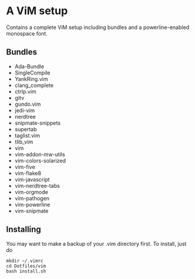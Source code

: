 A ViM setup
===========

Contains a complete ViM setup including bundles and a powerline-enabled
monospace font.

Bundles
-------

  * Ada-Bundle
  * SingleCompile
  * YankRing.vim
  * clang_complete
  * ctrlp.vim
  * gitv
  * gundo.vim
  * jedi-vim
  * nerdtree
  * snipmate-snippets
  * supertab
  * taglist.vim
  * tlib_vim
  * vim
  * vim-addon-mw-utils
  * vim-colors-solarized
  * vim-five
  * vim-flake8
  * vim-javascript
  * vim-nerdtree-tabs
  * vim-orgmode
  * vim-pathogen
  * vim-powerline
  * vim-snipmate

Installing
----------

You may want to make a backup of your .vim directory first.
To install, just do

    mkdir ~/.vimrc
    cd Dotfiles/vim
    bash install.sh
